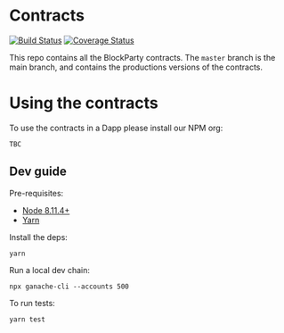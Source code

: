 # Contracts

[![Build Status](https://api.travis-ci.org/noblocknoparty/blockparty-contracts.svg?branch=master)](https://travis-ci.org/noblocknoparty/blockparty-contracts)
[![Coverage Status](https://coveralls.io/repos/github/noblocknoparty/blockparty-contracts/badge.svg?branch=master)](https://coveralls.io/github/noblocknoparty/blockparty-contracts?branch=master)

This repo contains all the BlockParty contracts. The `master` branch is the
main branch, and contains the productions versions of the contracts.

# Using the contracts

To use the contracts in a Dapp please install our NPM org:

```
TBC
```

## Dev guide

Pre-requisites:

* [Node 8.11.4+](https://nodejs.org/)
* [Yarn](https://yarnpkg.com)

Install the deps:

```
yarn
```

Run a local dev chain:

```
npx ganache-cli --accounts 500
```

To run tests:

```
yarn test
```
